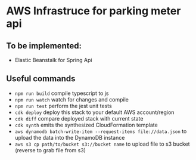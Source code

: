 # AWS Infrastruce for parking meter api

## To be implemented: 

* Elastic Beanstalk for Spring Api

## Useful commands

 * `npm run build`   compile typescript to js
 * `npm run watch`   watch for changes and compile
 * `npm run test`    perform the jest unit tests
 * `cdk deploy`      deploy this stack to your default AWS account/region
 * `cdk diff`        compare deployed stack with current state
 * `cdk synth`       emits the synthesized CloudFormation template
 * `aws dynamodb batch-write-item --request-items file://data.json` to upload the data into the DynamoDB instance 
 * `aws s3 cp path/to/bucket s3://bucket name` to upload file to s3 bucket (reverse to grab file from s3)